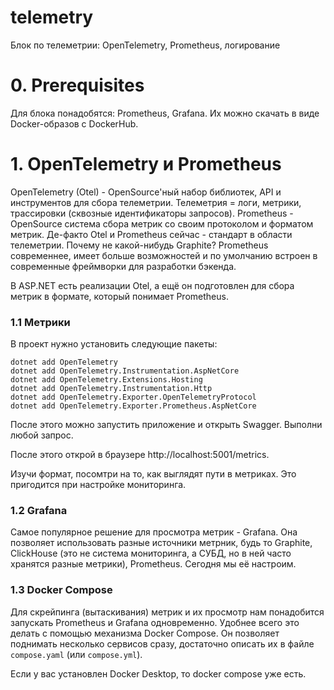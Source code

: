 # telemetry

Блок по телеметрии: OpenTelemetry, Prometheus, логирование

# 0. Prerequisites

Для блока понадобятся: Prometheus, Grafana. Их можно скачать в виде Docker-образов с DockerHub.

# 1. OpenTelemetry и Prometheus

OpenTelemetry (Otel) - OpenSource'ный набор библиотек, API и инструментов для сбора телеметрии. Телеметрия = логи, метрики, трассировки (сквозные идентификаторы запросов).
Prometheus - OpenSource система сбора метрик со своим протоколом и форматом метрик.
Де-факто Otel и Prometheus сейчас - стандарт в области телеметрии. Почему не какой-нибудь Graphite? Prometheus современнее, имеет больше возможностей и по умолчанию встроен
в современные фреймворки для разработки бэкенда.

В ASP.NET есть реализации Otel, а ещё он подготовлен для сбора метрик в формате, который понимает Prometheus.

### 1.1 Метрики

В проект нужно установить следующие пакеты:

```
dotnet add OpenTelemetry
dotnet add OpenTelemetry.Instrumentation.AspNetCore
dotnet add OpenTelemetry.Extensions.Hosting
dotnet add OpenTelemetry.Instrumentation.Http
dotnet add OpenTelemetry.Exporter.OpenTelemetryProtocol
dotnet add OpenTelemetry.Exporter.Prometheus.AspNetCore
```

После этого можно запустить приложение и открыть Swagger. Выполни любой запрос.

После этого открой в браузере http://localhost:5001/metrics.

Изучи формат, посомтри на то, как выглядят пути в метриках. Это пригодится при настройке мониторинга.

### 1.2 Grafana

Самое популярное решение для просмотра метрик - Grafana. Она позволяет использовать разные источники метрник, будь то Graphite, ClickHouse (это не система мониторинга, а СУБД,
но в ней часто хранятся разные метрики), Prometheus. Сегодня мы её настроим.

### 1.3 Docker Compose

Для скрейпинга (вытаскивания) метрик и их просмотр нам понадобится запускать Prometheus и Grafana одновременно. Удобнее всего это делать с помощью механизма Docker Compose.
Он позволяет поднимать несколько сервисов сразу, достаточно описать их в файле `compose.yaml` (или `compose.yml`).

Если у вас установлен Docker Desktop, то docker compose уже есть.
